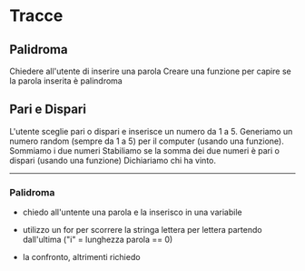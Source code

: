 # Tracce

## Palidroma

Chiedere all'utente di inserire una parola
Creare una funzione per capire se la parola inserita è palindroma

## Pari e Dispari

L'utente sceglie pari o dispari e inserisce un numero da 1 a 5.
Generiamo un numero random (sempre da 1 a 5) per il computer (usando una funzione).
Sommiamo i due numeri
Stabiliamo se la somma dei due numeri è pari o dispari (usando una funzione)
Dichiariamo chi ha vinto.

---

### Palidroma

- chiedo all'untente una parola e la inserisco in una variabile

- utilizzo un for per scorrere la stringa lettera per lettera partendo dall'ultima ("i" = lunghezza parola == 0)

- la confronto, altrimenti richiedo
